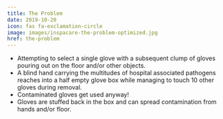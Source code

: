 ```yaml
---
title: The Problem
date: 2019-10-20
icon: fas fa-exclamation-circle
image: images/inspacare-the-problem-optimized.jpg
href: the-problem
---
```


- Attempting to select a single glove with a subsequent clump of gloves pouring out on the floor and/or other objects.
- A blind hand carrying the multitudes of hospital associated pathogens reaches into a half empty glove box while managing to touch 10 other gloves during removal.
- Contaminated gloves get used anyway!
- Gloves are stuffed back in the box and can spread contamination from hands and/or floor.
